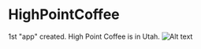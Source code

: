 # HighPointCoffee
1st "app" created. High Point Coffee is in Utah.
![Alt text](https://1drv.ms/i/s!ApH3iP7gPBW5hoo2uqwBpxFTH1B_eA)
